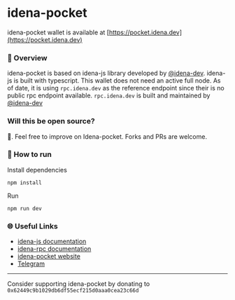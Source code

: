 # idena-pocket
idena-pocket wallet is available at [https://pocket.idena.dev](https://pocket.idena.dev)

### 🔎 Overview
idena-pocket is based on idena-js library developed by [@idena-dev](https://github.com/idena-dev). idena-js is built with typescript. This wallet does not need an active full node. As of date, it is using ```rpc.idena.dev``` as the reference endpoint since their is no public rpc endpoint available. ```rpc.idena.dev``` is built and maintained by [@idena-dev](https://github.com/idena-dev)

### Will this be open source?
💯. Feel free to improve on Idena-pocket. Forks and PRs are welcome.

### 🔧 How to run
Install dependencies
```
npm install
```

Run
```
npm run dev
```

### 🌐 Useful Links 
- [idena-js documentation](https://www.idena.dev/idena-js/quick-start)
- [idena-rpc documentation](https://github.com/idena-dev/idena-rpc)
- [idena-pocket website](https://pocket.idena.dev)
- [Telegram](https://t.me/idenadev)


---
Consider supporting idena-pocket by donating to `0x62449c9b1029db6df55ecf215d0aaa0cea23c66d`
